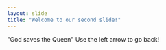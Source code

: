 ```yaml
---
layout: slide
title: "Welcome to our second slide!"
---
```

"God saves the Queen"
Use the left arrow to go back!
